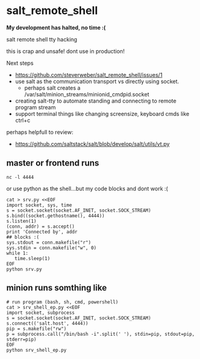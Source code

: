 salt_remote_shell
=================

**My development has halted, no time :(**


salt remote shell tty hacking

this is crap and unsafe! dont use in production!

Next steps
 - https://github.com/steverweber/salt_remote_shell/issues/1
 - use salt as the communication transport vs directly using socket.
   - perhaps salt creates a /var/salt/minion_streams/minionid_cmdpid.socket
 - creating salt-tty to automate standing and connecting to remote program stream
 - support terminal things like changing screensize, keyboard cmds like ctrl+c


perhaps helpfull to review:
 - https://github.com/saltstack/salt/blob/develop/salt/utils/vt.py
 

master or frontend runs
----------------------------
```
nc -l 4444
```
or use python as the shell...but my code blocks and dont work :(

```
cat > srv.py <<EOF
import socket, sys, time
s = socket.socket(socket.AF_INET, socket.SOCK_STREAM)
s.bind((socket.gethostname(), 4444))
s.listen(1)
(conn, addr) = s.accept()
print 'Connected by', addr
## blocks :(
sys.stdout = conn.makefile("r")
sys.stdin = conn.makefile("w", 0)
while 1:
   time.sleep(1)
EOF
python srv.py
```





minion runs somthing like
----------------------------
```
# run program (bash, sh, cmd, powershell)
cat > srv_shell_ep.py <<EOF
import socket, subprocess
s = socket.socket(socket.AF_INET, socket.SOCK_STREAM)
s.connect(('salt.host', 4444))
pip = s.makefile("rw")
p = subprocess.call("/bin/bash -i".split(' '), stdin=pip, stdout=pip, stderr=pip)
EOF
python srv_shell_ep.py
```
